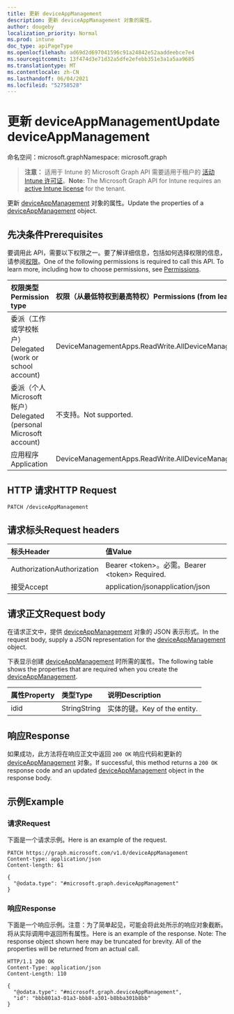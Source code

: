 ```yaml
---
title: 更新 deviceAppManagement
description: 更新 deviceAppManagement 对象的属性。
author: dougeby
localization_priority: Normal
ms.prod: intune
doc_type: apiPageType
ms.openlocfilehash: ad69d2d697041596c91a24842e52aaddeebce7e4
ms.sourcegitcommit: 13f474d3e71d32a5dfe2efebb351e3a1a5aa9685
ms.translationtype: MT
ms.contentlocale: zh-CN
ms.lasthandoff: 06/04/2021
ms.locfileid: "52758528"
---
```

# <a name="update-deviceappmanagement"></a><span data-ttu-id="17f4f-103">更新 deviceAppManagement</span><span class="sxs-lookup"><span data-stu-id="17f4f-103">Update deviceAppManagement</span></span>

<span data-ttu-id="17f4f-104">命名空间：microsoft.graph</span><span class="sxs-lookup"><span data-stu-id="17f4f-104">Namespace: microsoft.graph</span></span>

> <span data-ttu-id="17f4f-105">**注意：** 适用于 Intune 的 Microsoft Graph API 需要适用于租户的 [活动 Intune 许可证](https://go.microsoft.com/fwlink/?linkid=839381)。</span><span class="sxs-lookup"><span data-stu-id="17f4f-105">**Note:** The Microsoft Graph API for Intune requires an [active Intune license](https://go.microsoft.com/fwlink/?linkid=839381) for the tenant.</span></span>

<span data-ttu-id="17f4f-106">更新 [deviceAppManagement](../resources/intune-unlock-deviceappmanagement.md) 对象的属性。</span><span class="sxs-lookup"><span data-stu-id="17f4f-106">Update the properties of a [deviceAppManagement](../resources/intune-unlock-deviceappmanagement.md) object.</span></span>

## <a name="prerequisites"></a><span data-ttu-id="17f4f-107">先决条件</span><span class="sxs-lookup"><span data-stu-id="17f4f-107">Prerequisites</span></span>
<span data-ttu-id="17f4f-p101">要调用此 API，需要以下权限之一。要了解详细信息，包括如何选择权限的信息，请参阅[权限](/graph/permissions-reference)。</span><span class="sxs-lookup"><span data-stu-id="17f4f-p101">One of the following permissions is required to call this API. To learn more, including how to choose permissions, see [Permissions](/graph/permissions-reference).</span></span>

|<span data-ttu-id="17f4f-110">权限类型</span><span class="sxs-lookup"><span data-stu-id="17f4f-110">Permission type</span></span>|<span data-ttu-id="17f4f-111">权限（从最低特权到最高特权）</span><span class="sxs-lookup"><span data-stu-id="17f4f-111">Permissions (from least to most privileged)</span></span>|
|:---|:---|
|<span data-ttu-id="17f4f-112">委派（工作或学校帐户）</span><span class="sxs-lookup"><span data-stu-id="17f4f-112">Delegated (work or school account)</span></span>|<span data-ttu-id="17f4f-113">DeviceManagementApps.ReadWrite.All</span><span class="sxs-lookup"><span data-stu-id="17f4f-113">DeviceManagementApps.ReadWrite.All</span></span>|
|<span data-ttu-id="17f4f-114">委派（个人 Microsoft 帐户）</span><span class="sxs-lookup"><span data-stu-id="17f4f-114">Delegated (personal Microsoft account)</span></span>|<span data-ttu-id="17f4f-115">不支持。</span><span class="sxs-lookup"><span data-stu-id="17f4f-115">Not supported.</span></span>|
|<span data-ttu-id="17f4f-116">应用程序</span><span class="sxs-lookup"><span data-stu-id="17f4f-116">Application</span></span>|<span data-ttu-id="17f4f-117">DeviceManagementApps.ReadWrite.All</span><span class="sxs-lookup"><span data-stu-id="17f4f-117">DeviceManagementApps.ReadWrite.All</span></span>|

## <a name="http-request"></a><span data-ttu-id="17f4f-118">HTTP 请求</span><span class="sxs-lookup"><span data-stu-id="17f4f-118">HTTP Request</span></span>
<!-- {
  "blockType": "ignored"
}
-->
``` http
PATCH /deviceAppManagement
```

## <a name="request-headers"></a><span data-ttu-id="17f4f-119">请求标头</span><span class="sxs-lookup"><span data-stu-id="17f4f-119">Request headers</span></span>
|<span data-ttu-id="17f4f-120">标头</span><span class="sxs-lookup"><span data-stu-id="17f4f-120">Header</span></span>|<span data-ttu-id="17f4f-121">值</span><span class="sxs-lookup"><span data-stu-id="17f4f-121">Value</span></span>|
|:---|:---|
|<span data-ttu-id="17f4f-122">Authorization</span><span class="sxs-lookup"><span data-stu-id="17f4f-122">Authorization</span></span>|<span data-ttu-id="17f4f-123">Bearer &lt;token&gt;。必需。</span><span class="sxs-lookup"><span data-stu-id="17f4f-123">Bearer &lt;token&gt; Required.</span></span>|
|<span data-ttu-id="17f4f-124">接受</span><span class="sxs-lookup"><span data-stu-id="17f4f-124">Accept</span></span>|<span data-ttu-id="17f4f-125">application/json</span><span class="sxs-lookup"><span data-stu-id="17f4f-125">application/json</span></span>|

## <a name="request-body"></a><span data-ttu-id="17f4f-126">请求正文</span><span class="sxs-lookup"><span data-stu-id="17f4f-126">Request body</span></span>
<span data-ttu-id="17f4f-127">在请求正文中，提供 [deviceAppManagement](../resources/intune-unlock-deviceappmanagement.md) 对象的 JSON 表示形式。</span><span class="sxs-lookup"><span data-stu-id="17f4f-127">In the request body, supply a JSON representation for the [deviceAppManagement](../resources/intune-unlock-deviceappmanagement.md) object.</span></span>

<span data-ttu-id="17f4f-128">下表显示创建 [deviceAppManagement](../resources/intune-unlock-deviceappmanagement.md) 时所需的属性。</span><span class="sxs-lookup"><span data-stu-id="17f4f-128">The following table shows the properties that are required when you create the [deviceAppManagement](../resources/intune-unlock-deviceappmanagement.md).</span></span>

|<span data-ttu-id="17f4f-129">属性</span><span class="sxs-lookup"><span data-stu-id="17f4f-129">Property</span></span>|<span data-ttu-id="17f4f-130">类型</span><span class="sxs-lookup"><span data-stu-id="17f4f-130">Type</span></span>|<span data-ttu-id="17f4f-131">说明</span><span class="sxs-lookup"><span data-stu-id="17f4f-131">Description</span></span>|
|:---|:---|:---|
|<span data-ttu-id="17f4f-132">id</span><span class="sxs-lookup"><span data-stu-id="17f4f-132">id</span></span>|<span data-ttu-id="17f4f-133">String</span><span class="sxs-lookup"><span data-stu-id="17f4f-133">String</span></span>|<span data-ttu-id="17f4f-134">实体的键。</span><span class="sxs-lookup"><span data-stu-id="17f4f-134">Key of the entity.</span></span>|



## <a name="response"></a><span data-ttu-id="17f4f-135">响应</span><span class="sxs-lookup"><span data-stu-id="17f4f-135">Response</span></span>
<span data-ttu-id="17f4f-136">如果成功，此方法将在响应正文中返回 `200 OK` 响应代码和更新的 [deviceAppManagement](../resources/intune-unlock-deviceappmanagement.md) 对象。</span><span class="sxs-lookup"><span data-stu-id="17f4f-136">If successful, this method returns a `200 OK` response code and an updated [deviceAppManagement](../resources/intune-unlock-deviceappmanagement.md) object in the response body.</span></span>

## <a name="example"></a><span data-ttu-id="17f4f-137">示例</span><span class="sxs-lookup"><span data-stu-id="17f4f-137">Example</span></span>

### <a name="request"></a><span data-ttu-id="17f4f-138">请求</span><span class="sxs-lookup"><span data-stu-id="17f4f-138">Request</span></span>
<span data-ttu-id="17f4f-139">下面是一个请求示例。</span><span class="sxs-lookup"><span data-stu-id="17f4f-139">Here is an example of the request.</span></span>
``` http
PATCH https://graph.microsoft.com/v1.0/deviceAppManagement
Content-type: application/json
Content-length: 61

{
  "@odata.type": "#microsoft.graph.deviceAppManagement"
}
```

### <a name="response"></a><span data-ttu-id="17f4f-140">响应</span><span class="sxs-lookup"><span data-stu-id="17f4f-140">Response</span></span>
<span data-ttu-id="17f4f-p102">下面是一个响应示例。注意：为了简单起见，可能会将此处所示的响应对象截断。将从实际调用中返回所有属性。</span><span class="sxs-lookup"><span data-stu-id="17f4f-p102">Here is an example of the response. Note: The response object shown here may be truncated for brevity. All of the properties will be returned from an actual call.</span></span>
``` http
HTTP/1.1 200 OK
Content-Type: application/json
Content-Length: 110

{
  "@odata.type": "#microsoft.graph.deviceAppManagement",
  "id": "bbb801a3-01a3-bbb8-a301-b8bba301b8bb"
}
```




